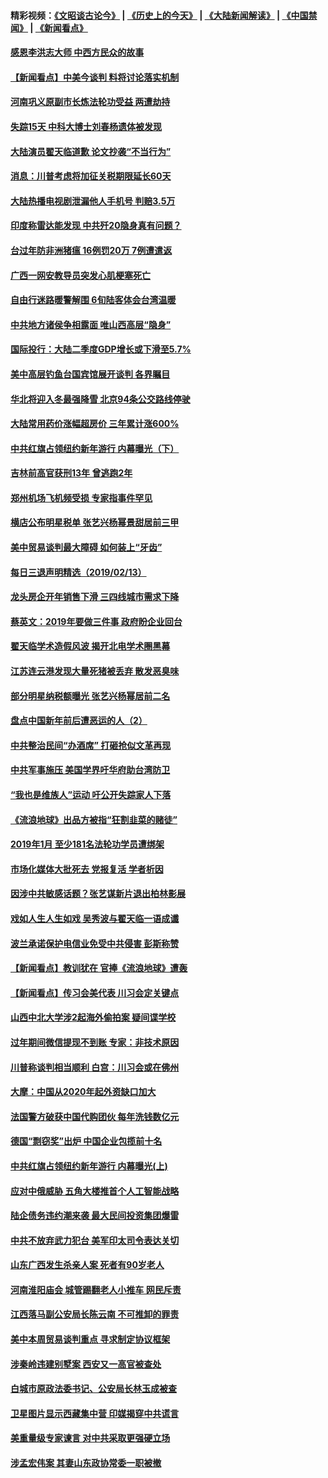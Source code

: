 #### 精彩视频：[《文昭谈古论今》](http://45.76.195.252/wenzhao) | [《历史上的今天》](http://45.76.195.252/today-in-history) | [《大陆新闻解读》](http://45.76.195.252/ntdtv-comedy) | [《中国禁闻》](http://45.76.195.252/ntdtv-news) | [《新闻看点》](http://45.76.195.252/news-insight) 

 #### [感恩李洪志大师 中西方民众的故事](../pages/nsc413/n11042473.md?t=02141837) 

#### [【新闻看点】中美今谈判 料将讨论落实机制](../pages/nsc413/n11045020.md?t=02141837) 

#### [河南巩义原副市长炼法轮功受益 两遭劫持](../pages/nsc413/n11044815.md?t=02141837) 

#### [失踪15天 中科大博士刘春杨遗体被发现](../pages/nsc413/n11044153.md?t=02141837) 

#### [大陆演员翟天临道歉 论文抄袭“不当行为”](../pages/nsc413/n11044437.md?t=02141837) 


#### [消息：川普考虑将加征关税期限延长60天](../pages/nsc413/n11044512.md?t=02141837) 

#### [大陆热播电视剧泄漏他人手机号 判赔3.5万](../pages/nsc413/n11044216.md?t=02141837) 

#### [印度称雷达能发现 中共歼20隐身真有问题？](../pages/nsc413/n11044278.md?t=02141837) 

#### [台过年防非洲猪瘟 16例罚20万 7例遭遣返](../pages/nsc413/n11044214.md?t=02141837) 

#### [广西一网安教导员突发心肌梗塞死亡](../pages/nsc413/n11043978.md?t=02141837) 

#### [自由行迷路暖警解围 6旬陆客体会台湾温暖](../pages/nsc413/n11044076.md?t=02141837) 

#### [中共地方诸侯争相露面 唯山西高层“隐身”](../pages/nsc413/n11043755.md?t=02141837) 

#### [国际投行：大陆二季度GDP增长或下滑至5.7%](../pages/nsc413/n11043495.md?t=02141837) 

#### [美中高层钓鱼台国宾馆展开谈判 各界瞩目](../pages/nsc413/n11043715.md?t=02141837) 

#### [华北将迎入冬最强降雪 北京94条公交路线停驶](../pages/nsc413/n11043587.md?t=02141837) 

#### [大陆常用药价涨幅超房价 三年累计涨600%](../pages/nsc413/n11042769.md?t=02141837) 

#### [中共红旗占领纽约新年游行 内幕曝光（下）](../pages/nsc413/n11042637.md?t=02141837) 

#### [吉林前高官获刑13年 曾逃跑2年](../pages/nsc413/n11043610.md?t=02141837) 

#### [郑州机场飞机频受损 专家指事件罕见](../pages/nsc413/n11043459.md?t=02141837) 

#### [横店公布明星税单 张艺兴杨幂景甜居前三甲](../pages/nsc413/n11043199.md?t=02141837) 

#### [美中贸易谈判最大障碍 如何装上“牙齿”](../pages/nsc413/n11042646.md?t=02141837) 

#### [每日三退声明精选（2019/02/13）](../pages/nsc413/n11043574.md?t=02141837) 

#### [龙头房企开年销售下滑 三四线城市需求下降](../pages/nsc413/n11043093.md?t=02141837) 

#### [蔡英文：2019年要做三件事 政府盼企业回台](../pages/nsc413/n11043314.md?t=02141837) 

#### [翟天临学术造假风波 揭开北电学术圈黑幕](../pages/nsc413/n11042656.md?t=02141837) 

#### [江苏连云港发现大量死猪被丢弃 散发恶臭味](../pages/nsc413/n11043355.md?t=02141837) 

#### [部分明星纳税额曝光 张艺兴杨幂居前二名](../pages/nsc413/n11043128.md?t=02141837) 

#### [盘点中国新年前后遭恶运的人（2）](../pages/nsc413/n11042654.md?t=02141837) 

#### [中共整治民间“办酒席” 打砸抢似文革再现](../pages/nsc413/n11042940.md?t=02141837) 

#### [中共军事施压 美国学界吁华府助台湾防卫](../pages/nsc413/n11040965.md?t=02141837) 

#### [“我也是维族人”运动 吁公开失踪家人下落](../pages/nsc413/n11042864.md?t=02141837) 

#### [《流浪地球》出品方被指“狂割韭菜的赌徒”](../pages/nsc413/n11042449.md?t=02141837) 

#### [2019年1月 至少181名法轮功学员遭绑架](../pages/nsc413/n11041991.md?t=02141837) 

#### [市场化媒体大批死去 党报复活 学者析因](../pages/nsc413/n11042850.md?t=02141837) 

#### [因涉中共敏感话题？张艺谋新片退出柏林影展](../pages/nsc413/n11042744.md?t=02141837) 

#### [戏如人生人生如戏 吴秀波与翟天临一语成谶](../pages/nsc413/n11040758.md?t=02141837) 

#### [波兰承诺保护电信业免受中共侵害 彭斯称赞](../pages/nsc413/n11042705.md?t=02141837) 

#### [【新闻看点】教训犹在 官捧《流浪地球》遭轰](../pages/nsc413/n11042448.md?t=02141837) 

#### [【新闻看点】传习会美代表 川习会定关键点](../pages/nsc413/n11042350.md?t=02141837) 

#### [山西中北大学涉2起海外偷拍案 疑间谍学校](../pages/nsc413/n11042533.md?t=02141837) 

#### [过年期间微信提现不到账 专家：非技术原因](../pages/nsc413/n11042658.md?t=02141837) 

#### [川普称谈判相当顺利 白宫：川习会或在佛州](../pages/nsc413/n11042401.md?t=02141837) 

#### [大摩：中国从2020年起外资缺口加大](../pages/nsc413/n11042588.md?t=02141837) 

#### [法国警方破获中国代购团伙 每年洗钱数亿元](../pages/nsc413/n11042382.md?t=02141837) 

#### [德国“剽窃奖”出炉 中国企业包揽前十名](../pages/nsc413/n11042444.md?t=02141837) 

#### [中共红旗占领纽约新年游行 内幕曝光(上)](../pages/nsc413/n11042617.md?t=02141837) 

#### [应对中俄威胁 五角大楼推首个人工智能战略](../pages/nsc413/n11042470.md?t=02141837) 


#### [陆企债务违约潮来袭 最大民间投资集团爆雷](../pages/nsc413/n11041712.md?t=02141837) 

#### [中共不放弃武力犯台 美军印太司令表达关切](../pages/nsc413/n11041624.md?t=02141837) 

#### [山东广西发生杀亲人案 死者有90岁老人](../pages/nsc413/n11041835.md?t=02141837) 

#### [河南淮阳庙会 城管踢翻老人小推车 网民斥责](../pages/nsc413/n11041866.md?t=02141837) 

#### [江西落马副公安局长陈云南 不可推卸的罪责](../pages/nsc413/n11039867.md?t=02141837) 

#### [美中本周贸易谈判重点 寻求制定协议框架](../pages/nsc413/n11041912.md?t=02141837) 

#### [涉秦岭违建别墅案 西安又一高官被查处](../pages/nsc413/n11041798.md?t=02141837) 

#### [白城市原政法委书记、公安局长林玉成被查](../pages/nsc413/n11041434.md?t=02141837) 

#### [卫星图片显示西藏集中营 印媒揭穿中共谎言](../pages/nsc413/n11041664.md?t=02141837) 

#### [美重量级专家谏言 对中共采取更强硬立场](../pages/nsc413/n11040358.md?t=02141837) 

#### [涉孟宏伟案 其妻山东政协常委一职被撤](../pages/nsc413/n11041333.md?t=02141837) 


